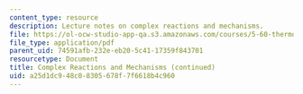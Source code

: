 ```yaml
---
content_type: resource
description: Lecture notes on complex reactions and mechanisms.
file: https://ol-ocw-studio-app-qa.s3.amazonaws.com/courses/5-60-thermodynamics-kinetics-spring-2008/a25d1dc948c08305678f7f6618b4c960_5_60_lecture31.pdf
file_type: application/pdf
parent_uid: 74591afb-232e-eb20-5c41-17359f843701
resourcetype: Document
title: Complex Reactions and Mechanisms (continued)
uid: a25d1dc9-48c0-8305-678f-7f6618b4c960
---
```

